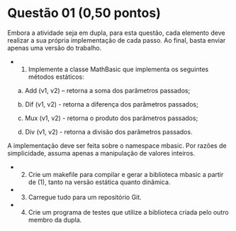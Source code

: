 # Questão 01 (0,50 pontos)

Embora a atividade seja em dupla, para esta questão, cada elemento deve realizar a sua própria
implementação de cada passo. Ao final, basta enviar apenas uma versão do trabalho.

* 1. Implemente a classe MathBasic que implementa os seguintes métodos estáticos:

    a. Add (v1, v2) – retorna a soma dos parâmetros passados;

    b. Dif (v1, v2) - retorna a diferença dos parâmetros passados;

    c. Mux (v1, v2) - retorna o produto dos parâmetros passados;

    d. Div (v1, v2) - retorna a divisão dos parâmetros passados.

A implementação deve ser feita sobre o namespace mbasic. Por razões de simplicidade,
assuma apenas a manipulação de valores inteiros.

* 2. Crie um makefile para compilar e gerar a biblioteca mbasic a partir de (1), tanto na versão
estática quanto dinâmica.

* 3. Carregue tudo para um repositório Git.

* 4. Crie um programa de testes que utilize a biblioteca criada pelo outro membro da dupla.
